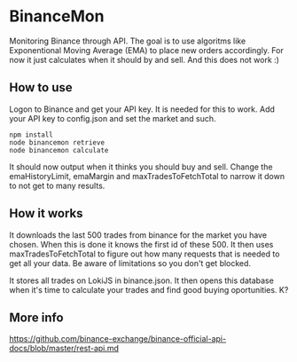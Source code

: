 # BinanceMon

Monitoring Binance through API. The goal is to use algoritms like Exponentional Moving Average (EMA)
to place new orders accordingly. For now it just calculates when it should by and sell.
And this does not work :)

## How to use

Logon to Binance and get your API key. It is needed for this to work.
Add your API key to config.json and set the market and such.

```
npm install
node binancemon retrieve
node binancemon calculate
```

It should now output when it thinks you should buy and sell. Change the emaHistoryLimit, emaMargin and maxTradesToFetchTotal
to narrow it down to not get to many results.

## How it works

It downloads the last 500 trades from binance for the market you have chosen. When this is done it knows the first id of
these 500. It then uses maxTradesToFetchTotal to figure out how many requests that is needed to get all your data. Be aware of limitations
so you don't get blocked.

It stores all trades on LokiJS in binance.json. It then opens this database when it's time to calculate your trades and find
good buying oportunities. K?

## More info

https://github.com/binance-exchange/binance-official-api-docs/blob/master/rest-api.md
